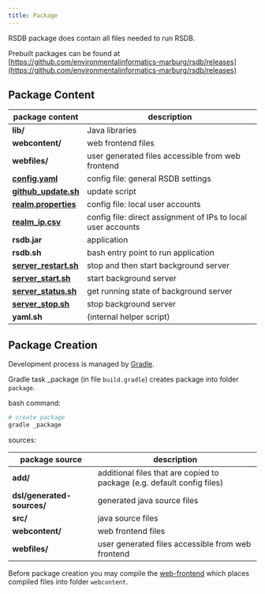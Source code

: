 ```yaml
---
title: Package
---
```


RSDB package does contain all files needed to run RSDB.

Prebuilt packages can be found at [https://github.com/environmentalinformatics-marburg/rsdb/releases](https://github.com/environmentalinformatics-marburg/rsdb/releases)

## Package Content

| package content | description |
| ------------- | ------------- |
| **lib/**  | Java libraries |
| **webcontent/**  | web frontend files |
| **webfiles/**  | user generated files accessible from web frontend |
| **[config.yaml](../config.yaml)**  | config file: general RSDB settings |
| **[github_update.sh](../server_update)**  | update script |
| **[realm.properties](../realm.properties)**  | config file: local user accounts |
| **[realm_ip.csv](../realm_ip.csv)**  | config file: direct assignment of IPs to local user accounts |
| **rsdb.jar**  | application |
| **rsdb.sh**  | bash entry point to run application |
| **[server_restart.sh](../server_operation)** | stop and then start background server |
| **[server_start.sh](../server_operation)** | start background server |
| **[server_status.sh](../server_operation)** | get running state of background server |
| **[server_stop.sh](../server_operation)** | stop background server |
| **yaml.sh** | (internal helper script) |


## Package Creation

Development process is managed by [Gradle](https://gradle.org/).

Gradle task _package (in file `build.gradle`) creates package into folder `package`.

bash command:

``` bash
# create package
gradle _package
```

sources:

| package source | description |
| ------------- | ------------- |
| **add/**  | additional files that are copied to package (e.g. default config files) |
| **dsl/generated-sources/**  | generated java source files |
| **src/**  | java source files |
| **webcontent/**  | web frontend files |
| **webfiles/**  | user generated files accessible from web frontend |

Before package creation you may compile the [web-frontend](../frontend) which places compiled files into folder `webcontent`.